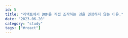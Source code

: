 ```yaml
---
id: 5
title: "리액트에서 DOM을 직접 조작하는 것을 권장하지 않는 이유."
date: "2023-06-20"
category: "study"
tags: ["#react"]
---
```

